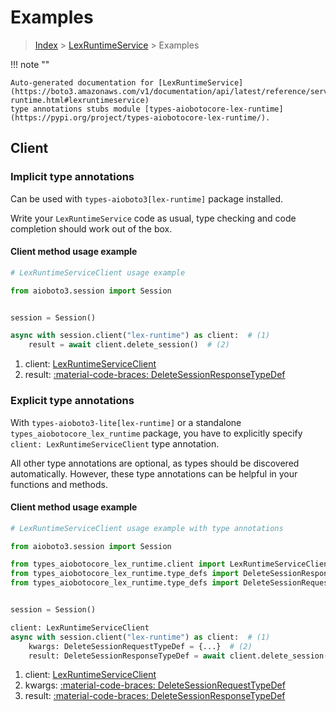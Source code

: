 # Examples

> [Index](../README.md) > [LexRuntimeService](./README.md) > Examples

!!! note ""

    Auto-generated documentation for [LexRuntimeService](https://boto3.amazonaws.com/v1/documentation/api/latest/reference/services/lex-runtime.html#lexruntimeservice)
    type annotations stubs module [types-aiobotocore-lex-runtime](https://pypi.org/project/types-aiobotocore-lex-runtime/).

## Client

### Implicit type annotations

Can be used with `types-aioboto3[lex-runtime]` package installed.

Write your `LexRuntimeService` code as usual,
type checking and code completion should work out of the box.



#### Client method usage example

```python
# LexRuntimeServiceClient usage example

from aioboto3.session import Session


session = Session()

async with session.client("lex-runtime") as client:  # (1)
    result = await client.delete_session()  # (2)
```

1. client: [LexRuntimeServiceClient](./client.md)
2. result: [:material-code-braces: DeleteSessionResponseTypeDef](./type_defs.md#deletesessionresponsetypedef)






### Explicit type annotations

With `types-aioboto3-lite[lex-runtime]`
or a standalone `types_aiobotocore_lex_runtime` package, you have to explicitly specify
`client: LexRuntimeServiceClient` type annotation.

All other type annotations are optional, as types should be discovered automatically.
However, these type annotations can be helpful in your functions and methods.


#### Client method usage example

```python
# LexRuntimeServiceClient usage example with type annotations

from aioboto3.session import Session

from types_aiobotocore_lex_runtime.client import LexRuntimeServiceClient
from types_aiobotocore_lex_runtime.type_defs import DeleteSessionResponseTypeDef
from types_aiobotocore_lex_runtime.type_defs import DeleteSessionRequestTypeDef


session = Session()

client: LexRuntimeServiceClient
async with session.client("lex-runtime") as client:  # (1)
    kwargs: DeleteSessionRequestTypeDef = {...}  # (2)
    result: DeleteSessionResponseTypeDef = await client.delete_session(**kwargs)  # (3)
```

1. client: [LexRuntimeServiceClient](./client.md)
2. kwargs: [:material-code-braces: DeleteSessionRequestTypeDef](./type_defs.md#deletesessionrequesttypedef)
3. result: [:material-code-braces: DeleteSessionResponseTypeDef](./type_defs.md#deletesessionresponsetypedef)






